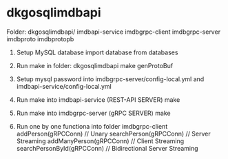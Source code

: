 # dkgosqlimdbapi
Folder:
dkgosqlimdbapi/
	imdbapi-service
	imdbgrpc-client
	imdbgrpc-server
	imdbproto
	imdbprotopb
	
1. Setup MySQL database
	import database from databases
	
2. Run make in folder: dkgosqlimdbapi
	make genProtoBuf
	
3. Setup mysql password into 
	imdbgrpc-server/config-local.yml and imdbapi-service/config-local.yml
	
4. Run make into imdbapi-service (REST-API SERVER)
	make
	
5. Run make into imdbgrpc-server (gRPC SERVER)
	make

6. Run one by one functiona into folder imdbgrpc-client
	addPerson(gRPCConn) // Unary
	searchPerson(gRPCConn) // Server Streaming
	addManyPerson(gRPCConn) // Client Streaming
	searchPersonById(gRPCConn) // Bidirectional Server Streaming

